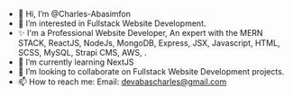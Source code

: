 - 👋 Hi, I’m @Charles-Abasimfon
- 👀 I’m interested in Fullstack Website Development.
- ✨ I'm a Professional Website Developer, An expert with the MERN STACK, ReactJS, NodeJs, MongoDB, Express, JSX, Javascript, HTML, SCSS, MySQL, Strapi CMS, AWS,
.
- 🌱 I’m currently learning NextJS
- 💞️ I’m looking to collaborate on Fullstack Website Development projects.
- 📫 How to reach me: Email: devabascharles@gmail.com

<!---
Charles-Abasimfon/Charles-Abasimfon is a ✨ special ✨ repository because its `README.md` (this file) appears on your GitHub profile.
You can click the Preview link to take a look at your changes.
--->
